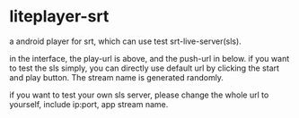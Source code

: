 # liteplayer-srt
a android player for srt, which can use test srt-live-server(sls).

in the interface, the play-url is above, and the push-url in below.
if you want to test the sls simply, you can directly use default url by clicking the start and play button. The stream name is generated randomly.

if you want to test your own sls server, please change the whole url to yourself, include ip:port, app stream name.
